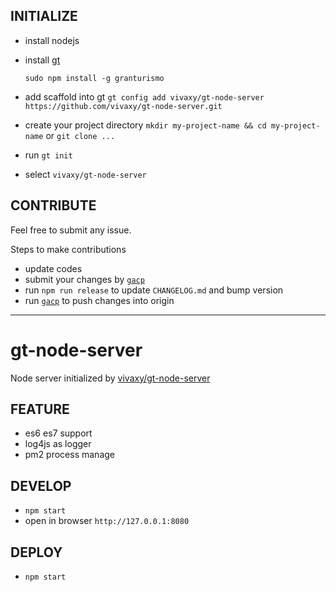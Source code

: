 ## INITIALIZE

- install nodejs
- install [gt](https://github.com/vivaxy/granturismo)

    `sudo npm install -g granturismo`

- add scaffold into gt `gt config add vivaxy/gt-node-server https://github.com/vivaxy/gt-node-server.git`
- create your project directory `mkdir my-project-name && cd my-project-name` or `git clone ...`
- run `gt init`
- select `vivaxy/gt-node-server`

## CONTRIBUTE

Feel free to submit any issue.

Steps to make contributions

- update codes
- submit your changes by [`gacp`](https://github.com/vivaxy/gacp)
- run `npm run release` to update `CHANGELOG.md` and bump version
- run [`gacp`](https://github.com/vivaxy/gacp) to push changes into origin

----------

# gt-node-server

Node server initialized by [vivaxy/gt-node-server](https://github.com/vivaxy/gt-node-server)

## FEATURE

- es6 es7 support
- log4js as logger
- pm2 process manage

## DEVELOP

- `npm start`
- open in browser `http://127.0.0.1:8080`

## DEPLOY

- `npm start`
